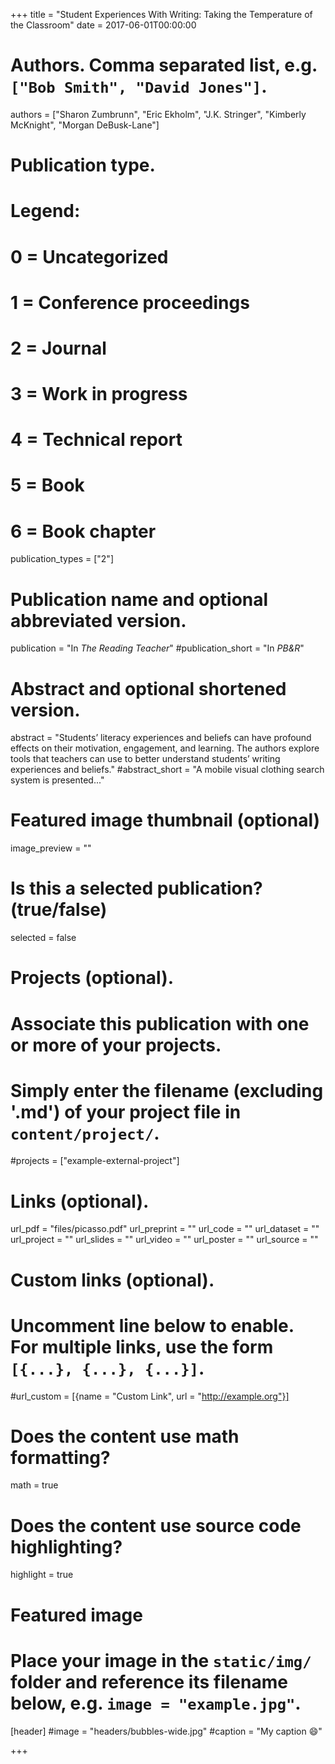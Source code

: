 +++
title = "Student Experiences With Writing: Taking the Temperature of the Classroom"
date = 2017-06-01T00:00:00

# Authors. Comma separated list, e.g. `["Bob Smith", "David Jones"]`.
authors = ["Sharon Zumbrunn", "Eric Ekholm", "J.K. Stringer", "Kimberly McKnight", "Morgan DeBusk-Lane"]

# Publication type.
# Legend:
# 0 = Uncategorized
# 1 = Conference proceedings
# 2 = Journal
# 3 = Work in progress
# 4 = Technical report
# 5 = Book
# 6 = Book chapter
publication_types = ["2"]

# Publication name and optional abbreviated version.
publication = "In *The Reading Teacher*"
#publication_short = "In *PB&R*"

# Abstract and optional shortened version.
abstract = "Students’ literacy experiences and beliefs can have profound effects on their motivation, engagement, and learning. The authors explore tools that teachers can use to better understand students’ writing experiences and beliefs."
#abstract_short = "A mobile visual clothing search system is presented..."

# Featured image thumbnail (optional)
image_preview = ""

# Is this a selected publication? (true/false)
selected = false

# Projects (optional).
#   Associate this publication with one or more of your projects.
#   Simply enter the filename (excluding '.md') of your project file in `content/project/`.
#projects = ["example-external-project"]

# Links (optional).
url_pdf = "files/picasso.pdf"
url_preprint = ""
url_code = ""
url_dataset = ""
url_project = ""
url_slides = ""
url_video = ""
url_poster = ""
url_source = ""

# Custom links (optional).
#   Uncomment line below to enable. For multiple links, use the form `[{...}, {...}, {...}]`.
#url_custom = [{name = "Custom Link", url = "http://example.org"}]

# Does the content use math formatting?
math = true

# Does the content use source code highlighting?
highlight = true

# Featured image
# Place your image in the `static/img/` folder and reference its filename below, e.g. `image = "example.jpg"`.
[header]
#image = "headers/bubbles-wide.jpg"
#caption = "My caption :smile:"

+++


